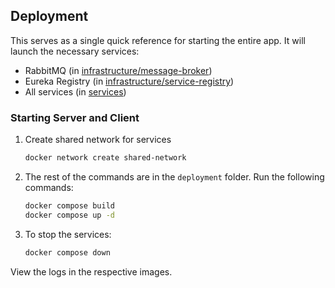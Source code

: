 ## Deployment

This serves as a single quick reference for starting the entire app. It will launch the
necessary services:
- RabbitMQ (in [infrastructure/message-broker](../infrastructure/message-broker))
- Eureka Registry (in [infrastructure/service-registry](../infrastructure/service-registry))
- All services (in [services](../services))

###  Starting Server and Client
1. Create shared network for services
   ```bash
   docker network create shared-network
   ```
2. The rest of the commands are in the `deployment` folder. Run the following commands:
    ```bash
    docker compose build
    docker compose up -d
    ```
3. To stop the services:
    ```bash
    docker compose down
    ```
View the logs in the respective images.